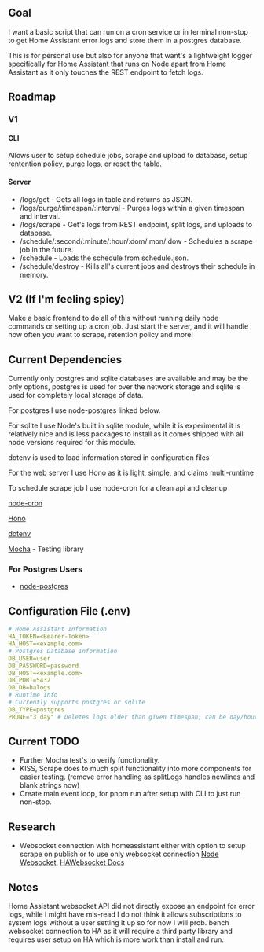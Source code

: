 ## Goal

I want a basic script that can run on a cron service or in terminal non-stop to get Home Assistant error logs and store them in a postgres database.

This is for personal use but also for anyone that want's a lightweight logger specifically for Home Assistant that runs on Node apart from Home Assistant as it only touches the REST endpoint to fetch logs.

## Roadmap

### V1

#### CLI

Allows user to setup schedule jobs, scrape and upload to database, setup rentention policy, purge logs, or reset the table.

#### Server

- /logs/get - Gets all logs in table and returns as JSON.
- /logs/purge/:timespan/:interval - Purges logs within a given timespan and interval.
- /logs/scrape - Get's logs from REST endpoint, split logs, and uploads to database.
- /schedule/:second/:minute/:hour/:dom/:mon/:dow - Schedules a scrape job in the future.
- /schedule - Loads the schedule from schedule.json.
- /schedule/destroy - Kills all's current jobs and destroys their schedule in memory.


## V2 (If I'm feeling spicy)

Make a basic frontend to do all of this without running daily node commands or setting up a cron job.
Just start the server, and it will handle how often you want to scrape, retention policy and more!

## Current Dependencies

Currently only postgres and sqlite databases are available and may be the only options, postgres is used for over the network storage and sqlite is used for completely local storage of data.

For postgres I use node-postgres linked below.

For sqlite I use Node's built in sqlite module, while it is experimental it is relatively nice and is less packages to install as it comes shipped with all node versions required for this module.

dotenv is used to load information stored in configuration files

For the web server I use Hono as it is light, simple, and claims multi-runtime

To schedule scrape job I use node-cron for a clean api and cleanup

[node-cron](https://www.npmjs.com/package/node-cron)

[Hono](https://hono.dev/)

[dotenv](https://www.npmjs.com/package/dotenv)

[Mocha](https://mochajs.org/) -  Testing library

### For Postgres Users

- [node-postgres](https://www.npmjs.com/package/pg)

## Configuration File (.env)

```yml
# Home Assistant Information
HA_TOKEN=<Bearer-Token>
HA_HOST=<example.com>
# Postgres Database Information
DB_USER=user
DB_PASSWORD=password
DB_HOST=<example.com>
DB_PORT=5432
DB_DB=halogs
# Runtime Info
# Currently supports postgres or sqlite
DB_TYPE=postgres
PRUNE="3 day" # Deletes logs older than given timespan, can be day/hour.
```

## Current TODO

- Further Mocha test's to verify functionality.
- KISS, Scrape does to much split functionality into more components for easier testing. (remove error handling as splitLogs handles newlines and blank strings now)
- Create main event loop, for pnpm run after setup with CLI to just run non-stop.

## Research

- Websocket connection with homeassistant either with option to setup scrape on publish or to use only websocket connection [Node Websocket](https://nodejs.org/en/learn/getting-started/websocket), [HAWebsocket Docs](https://developers.home-assistant.io/docs/api/websocket/)

## Notes

Home Assistant websocket API did not directly expose an endpoint for error logs, while I might have mis-read I do not think it allows subscriptions to system logs without a user setting it up so for now I will prob. bench websocket connection to HA as it will require a third party library and requires user setup on HA which is more work than install and run.